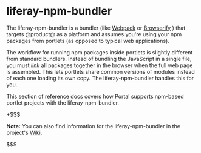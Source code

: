 # liferay-npm-bundler [](id=liferay-npm-bundler)

The liferay-npm-bundler is a bundler (like 
[Webpack](https://webpack.github.io/) 
or 
[Browserify](http://browserify.org/)
) that targets @product@ as a platform and assumes you're using your npm 
packages from portlets (as opposed to typical web applications). 

The workflow for running npm packages inside portlets is slightly different from
standard bundlers. Instead of bundling the JavaScript in a single file, you must
*link* all packages together in the browser when the full web page is assembled.
This lets portlets share common versions of modules instead of each one loading
its own copy. The liferay-npm-bundler handles this for you. 

This section of reference docs covers how Portal supports npm-based portlet 
projects with the liferay-npm-bundler.

+$$$

**Note:** You can also find information for the liferay-npm-bundler in the 
project's 
[Wiki](https://github.com/liferay/liferay-npm-build-tools/wiki).

$$$